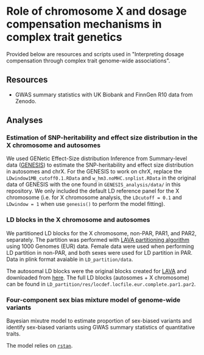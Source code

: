 # Role of chromosome X and dosage compensation mechanisms in complex trait genetics

Provided below are resources and scripts used in "Interpreting dosage compensation through complex trait genome-wide associations".

## Resources

+ GWAS summary statistics with UK Biobank and FinnGen R10 data from Zenodo.

## Analyses

### Estimation of SNP-heritability and effect size distribution in the X chromosome and autosomes

We used GENetic Effect-Size distribution Inference from Summary-level data ([GENESIS](https://github.com/yandorazhang/GENESIS)) to estimate the SNP-heritability and effect size distribution in autosomes and chrX. For the GENESIS to work on chrX, replace the `LDwindow1MB_cutoff0.1.RData` and `w_hm3.noMHC.snplist.RData` in the original data of GENESIS with the one found in `GENESIS_analysis/data/` in this repository. We only included the default LD reference panel for the X chromosome (i.e. for X chromosome analysis, the `LDcutoff = 0.1` and `LDwindow = 1` when use `genesis()` to perform the model fitting).


### LD blocks in the X chromosome and autosomes

We partitioned LD blocks for the X chromosome, non-PAR, PAR1, and PAR2, separately. The partition was performed with [LAVA partitioning algorithm](https://github.com/cadeleeuw/lava-partitioning/) using 1000 Genomes (EUR) data. Female data were used when performing LD partition in non-PAR, and both sexes were used for LD partition in PAR. Data in plink format avaiable in `LD_partition/data`.

The autosomal LD blocks were the original blocks created for [LAVA](https://github.com/josefin-werme/lava) and downloaded from [here](https://github.com/cadeleeuw/lava-partitioning/). The full LD blocks (autosomes + X chromosome) can be found in `LD_partition/res/locdef.locfile.eur.complete.par1.par2`.

### Four-component sex bias mixture model of genome-wide variants

Bayesian mixutre model to estimate proportion of sex-biased variants and identify sex-biased variants using GWAS summary statistics of quantitative traits.

The model relies on [`rstan`](https://mc-stan.org/users/interfaces/rstan).
